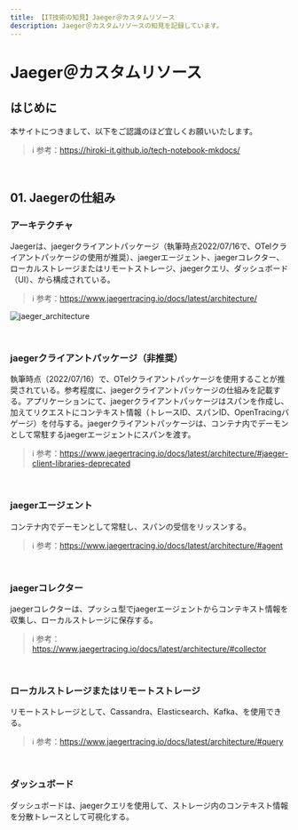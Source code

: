 ```yaml
---
title: 【IT技術の知見】Jaeger＠カスタムリソース
description: Jaeger＠カスタムリソースの知見を記録しています。
---
```


# Jaeger＠カスタムリソース

## はじめに

本サイトにつきまして、以下をご認識のほど宜しくお願いいたします。



> ℹ️ 参考：https://hiroki-it.github.io/tech-notebook-mkdocs/

<br>

## 01. Jaegerの仕組み

### アーキテクチャ

Jaegerは、jaegerクライアントパッケージ（執筆時点2022/07/16で、OTelクライアントパッケージの使用が推奨）、jaegerエージェント、jaegerコレクター、ローカルストレージまたはリモートストレージ、jaegerクエリ、ダッシュボード（UI）、から構成されている。

> ℹ️ 参考：https://www.jaegertracing.io/docs/latest/architecture/

![jaeger_architecture](https://raw.githubusercontent.com/hiroki-it/tech-notebook/master/images/jaeger_architecture.png)

<br>

### jaegerクライアントパッケージ（非推奨）

執筆時点（2022/07/16）で、OTelクライアントパッケージを使用することが推奨されている。参考程度に、jaegerクライアントパッケージの仕組みを記載する。アプリケーションにて、jaegerクライアントパッケージはスパンを作成し、加えてリクエストにコンテキスト情報（トレースID、スパンID、OpenTracingバゲージ）を付与する。jaegerクライアントパッケージは、コンテナ内でデーモンとして常駐するjaegerエージェントにスパンを渡す。

> ℹ️ 参考：https://www.jaegertracing.io/docs/latest/architecture/#jaeger-client-libraries-deprecated

<br>

### jaegerエージェント

コンテナ内でデーモンとして常駐し、スパンの受信をリッスンする。



> ℹ️ 参考：https://www.jaegertracing.io/docs/latest/architecture/#agent

<br>

### jaegerコレクター

jaegerコレクターは、プッシュ型でjaegerエージェントからコンテキスト情報を収集し、ローカルストレージに保存する。



> ℹ️ 参考：https://www.jaegertracing.io/docs/latest/architecture/#collector

<br>

### ローカルストレージまたはリモートストレージ

リモートストレージとして、Cassandra、Elasticsearch、Kafka、を使用できる。



> ℹ️ 参考：https://www.jaegertracing.io/docs/latest/architecture/#query

<br>

### ダッシュボード

ダッシュボードは、jaegerクエリを使用して、ストレージ内のコンテキスト情報を分散トレースとして可視化する。



<br>
